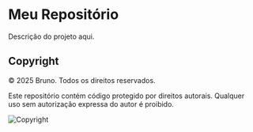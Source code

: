 # Meu Repositório

Descrição do projeto aqui.

## Copyright

© 2025 Bruno. Todos os direitos reservados.

Este repositório contém código protegido por direitos autorais. 
Qualquer uso sem autorização expressa do autor é proibido.

![Copyright](https://img.shields.io/badge/Copyright-2025%20Edson%20Bruno-red)
